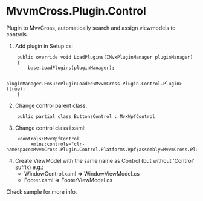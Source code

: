 # MvvmCross.Plugin.Control
Plugin to MvvCross, automatically search and assign viewmodels to controls.

1. Add plugin in Setup.cs:

```
    public override void LoadPlugins(IMvxPluginManager pluginManager)
    {
        base.LoadPlugins(pluginManager);
            
        pluginManager.EnsurePluginLoaded<MvvmCross.Plugin.Control.Plugin>(true);
    }
```

2. Change control parent class:

```      
    public partial class ButtonsControl : MvxWpfControl
``` 

3. Change control class i xaml:   
```
    <controls:MvxWpfControl
         xmlns:controls="clr-namespace:MvvmCross.Plugin.Control.Platforms.Wpf;assembly=MvvmCross.Plugin.Control.Platforms.Wpf"
``` 
4. Create ViewModel with the same name as Control (but without 'Control' suffix) e.g.: 
     - WindowControl.xaml => WindowViewModel.cs 
     - Footer.xaml => FooterViewModel.cs
     
     
Check sample for more info.

